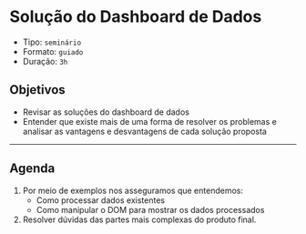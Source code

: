 # Solução do Dashboard de Dados

* Tipo: `seminário`
* Formato: `guiado`
* Duração: `3h`

## Objetivos

* Revisar as soluções do dashboard de dados
* Entender que existe mais de uma forma de resolver os problemas e analisar as vantagens e desvantagens de cada solução proposta

***

## Agenda

1. Por meio de exemplos nos asseguramos que entendemos:
   * Como processar dados existentes
   * Como manipular o DOM para mostrar os dados processados
2. Resolver dúvidas das partes mais complexas do produto final.

